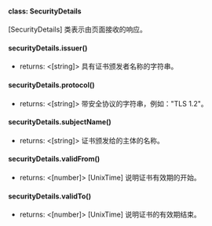 #### class: SecurityDetails

[SecurityDetails] 类表示由页面接收的响应。

#### securityDetails.issuer()
- returns: <[string]> 具有证书颁发者名称的字符串。

#### securityDetails.protocol()
- returns: <[string]> 带安全协议的字符串，例如："TLS 1.2"。

#### securityDetails.subjectName()
- returns: <[string]> 证书颁发给的主体的名称。

#### securityDetails.validFrom()
- returns: <[number]> [UnixTime] 说明证书有效期的开始。

#### securityDetails.validTo()
- returns: <[number]> [UnixTime] 说明证书的有效期结束。
